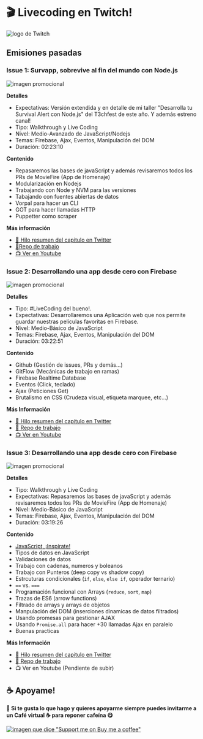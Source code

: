 # :clapper: Livecoding en Twitch!

![logo de Twitch](https://res.cloudinary.com/practicaldev/image/fetch/s--7KVc9_u4--/c_imagga_scale,f_auto,fl_progressive,h_500,q_auto,w_1000/https://thepracticaldev.s3.amazonaws.com/i/kjnhtqacrzzhm8umx228.jpeg)

## Emisiones pasadas

### Issue 1: Survapp, sobrevive al fin del mundo con Node.js
![imagen promocional](https://static-cdn.jtvnw.net/twitch-event-images-v2/0eafcee9-10a7-48d7-ae8a-3ab80abb636d-320x180)

**Detalles**
- Expectativas: Versión extendida y en detalle de mi taller "Desarrolla tu Survival Alert con Node.js" del T3chfest de este año. Y además estreno canal!
- Tipo: Walkthrough y Live Coding  
- Nivel: Medio-Avanzado de JavaScript/Nodejs
- Temas: Firebase, Ajax, Eventos, Manipulación del DOM
- Duración: 02:23:10

**Contenido**
- Repasaremos las bases de javaScript y además revisaremos todos los PRs de MovieFire (App de Homenaje)
- Modularización en Nodejs
- Trabajando con Node y NVM para las versiones
- Tabajando con fuentes abiertas de datos
- Vorpal para hacer un CLI
- GOT para hacer llamadas HTTP
- Puppetter como scraper

**Más información**
- [:book: Hilo resumen del capitulo en Twitter](https://twitter.com/kom_256/status/1107205230691794944)
- [:school_satchel:Repo de trabajo](https://github.com/Fictizia/taller-survapp-t3chfest-2019)
- [:tv: Ver en Youtube](https://www.youtube.com/watch?v=vKcCV5_9rKQ)

### Issue 2: Desarrollando una app desde cero con Firebase
![imagen promocional](https://static-cdn.jtvnw.net/twitch-event-images-v2/083350a2-5f3a-43a0-b0b0-05b8e6a889e7-320x180)

**Detalles**
- Tipo: #LiveCoding del bueno!.
- Expectativas: Desarrollaremos una Aplicación web que nos permite guardar nuestras películas favoritas en Firebase.
- Nivel: Medio-Básico de JavaScript
- Temas: Firebase, Ajax, Eventos, Manipulación del DOM
- Duración: 03:22:51

**Contenido**
- Github (Gestión de issues, PRs y demás...)
- GitFlow (Mecánicas de trabajo en ramas)
- Firebase Realtime Database
- Eventos (Click, teclado)
- Ajax (Peticiones Get)
- Brutalismo en CSS (Crudeza visual, etiqueta marquee, etc...)

**Más Información**
- [:book: Hilo resumen del capitulo en Twitter](https://twitter.com/kom_256/status/1109726834227376128)
- [:school_satchel: Repo de trabajo](https://github.com/estreamercoders/Homenaje-a-movieFire)
- [:tv: Ver en Youtube](https://www.youtube.com/watch?v=A7FfQvh7IUc)

### Issue 3: Desarrollando una app desde cero con Firebase
![imagen promocional](https://static-cdn.jtvnw.net/twitch-event-images-v2/3436e502-cc86-49f4-8f5b-d05ba8153b11-320x180)

**Detalles**
- Tipo: Walkthrough y Live Coding
- Expectativas: Repasaremos las bases de javaScript y además revisaremos todos los PRs de MovieFire (App de Homenaje)
- Nivel: Medio-Básico de JavaScript
- Temas: Firebase, Ajax, Eventos, Manipulación del DOM
- Duración: 03:19:26

**Contenido**
- [JavaScript, ¡Inspírate!](https://leanpub.com/javascript-inspirate)
- Tipos de datos en JavaScript
- Validaciones de datos
- Trabajo con cadenas, numeros y boleanos
- Trabajo con Punteros (deep copy vs shadow copy)
- Estrcuturas condicionales (`if`, `else`, `else if`, operador ternario)
- `==` vs. `===`
- Programación funcional con Arrays (`reduce`, `sort`, `map`)
- Trazas de ES6 (arrow functions)
- Filtrado de arrays y arrays de objetos
- Manpulación del DOM (inserciones dinamicas de datos filtrados)
- Usando promesas para gestionar AJAX
- Usando `Promise.all` para hacer +30 llamadas Ajax en paralelo
- Buenas practicas

**Más Información**
- [:book: Hilo resumen del capitulo en Twitter](https://twitter.com/kom_256/status/1112623559539638273)
- [:school_satchel: Repo de trabajo](apuntes/issue3)
- :tv: Ver en Youtube (Pendiente de subir)

## :coffee: Apoyame!
**🍻 Si te gusta lo que hago y quieres apoyarme siempre puedes invitarme a un Café virtual ☕️ para reponer cafeína 😋**

[![imagen que dice "Support me on Buy me a coffee"](https://www.buymeacoffee.com/open_graph_1.jpg)](https://www.buymeacoffee.com/ulisesGascon)






